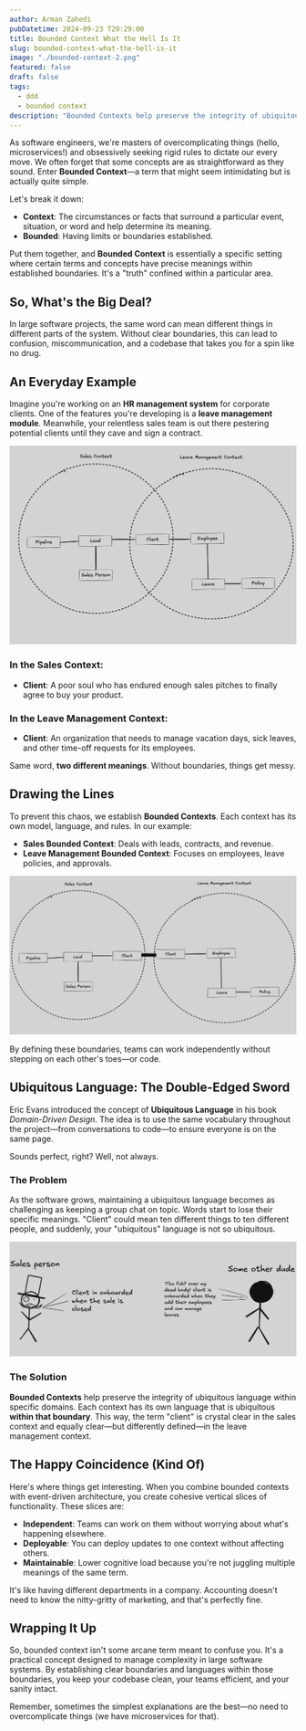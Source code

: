 ```yaml
---
author: Arman Zahedi
pubDatetime: 2024-09-23 T20:29:00
title: Bounded Context What the Hell Is It
slug: bounded-context-what-the-hell-is-it
image: "./bounded-context-2.png"
featured: false
draft: false
tags:
  - ddd
  - bounded context
description: "Bounded Contexts help preserve the integrity of ubiquitous language within specific domains. Each context has its own language that is ubiquitous within that boundary."
---
```


As software engineers, we're masters of overcomplicating things (hello, microservices!) and obsessively seeking rigid rules to dictate our every move. We often forget that some concepts are as straightforward as they sound. Enter **Bounded Context**—a term that might seem intimidating but is actually quite simple.

Let's break it down:

- **Context**: The circumstances or facts that surround a particular event, situation, or word and help determine its meaning.
- **Bounded**: Having limits or boundaries established.

Put them together, and **Bounded Context** is essentially a specific setting where certain terms and concepts have precise meanings within established boundaries. It's a "truth" confined within a particular area.

## So, What's the Big Deal?

In large software projects, the same word can mean different things in different parts of the system. Without clear boundaries, this can lead to confusion, miscommunication, and a codebase that takes you for a spin like no drug.


## An Everyday Example

Imagine you're working on an **HR management system** for corporate clients. One of the features you're developing is a **leave management module**. Meanwhile, your relentless sales team is out there pestering potential clients until they cave and sign a contract.

![bounded context 1](./bounded-context-1.png)

### In the Sales Context:

- **Client**: A poor soul who has endured enough sales pitches to finally agree to buy your product.

### In the Leave Management Context:

- **Client**: An organization that needs to manage vacation days, sick leaves, and other time-off requests for its employees.

Same word, **two different meanings**. Without boundaries, things get messy.

## Drawing the Lines

To prevent this chaos, we establish **Bounded Contexts**. Each context has its own model, language, and rules. In our example:

- **Sales Bounded Context**: Deals with leads, contracts, and revenue.
- **Leave Management Bounded Context**: Focuses on employees, leave policies, and approvals.

![bounded context 2](./bounded-context-2.png)

By defining these boundaries, teams can work independently without stepping on each other's toes—or code.


## Ubiquitous Language: The Double-Edged Sword

Eric Evans introduced the concept of **Ubiquitous Language** in his book _Domain-Driven Design_. The idea is to use the same vocabulary throughout the project—from conversations to code—to ensure everyone is on the same page.

Sounds perfect, right? Well, not always.

### The Problem

As the software grows, maintaining a ubiquitous language becomes as challenging as keeping a group chat on topic. Words start to lose their specific meanings. "Client" could mean ten different things to ten different people, and suddenly, your "ubiquitous" language is not so ubiquitous.

![bounded context 3](./bounded-context-3.png)


### The Solution

**Bounded Contexts** help preserve the integrity of ubiquitous language within specific domains. Each context has its own language that is ubiquitous **within that boundary**. This way, the term "client" is crystal clear in the sales context and equally clear—but differently defined—in the leave management context.

## The Happy Coincidence (Kind Of)

Here's where things get interesting. When you combine bounded contexts with event-driven architecture, you create cohesive vertical slices of functionality. These slices are:

- **Independent**: Teams can work on them without worrying about what's happening elsewhere.
- **Deployable**: You can deploy updates to one context without affecting others.
- **Maintainable**: Lower cognitive load because you're not juggling multiple meanings of the same term.

It's like having different departments in a company. Accounting doesn't need to know the nitty-gritty of marketing, and that's perfectly fine.

## Wrapping It Up

So, bounded context isn't some arcane term meant to confuse you. It's a practical concept designed to manage complexity in large software systems. By establishing clear boundaries and languages within those boundaries, you keep your codebase clean, your teams efficient, and your sanity intact.

Remember, sometimes the simplest explanations are the best—no need to overcomplicate things (we have microservices for that).
